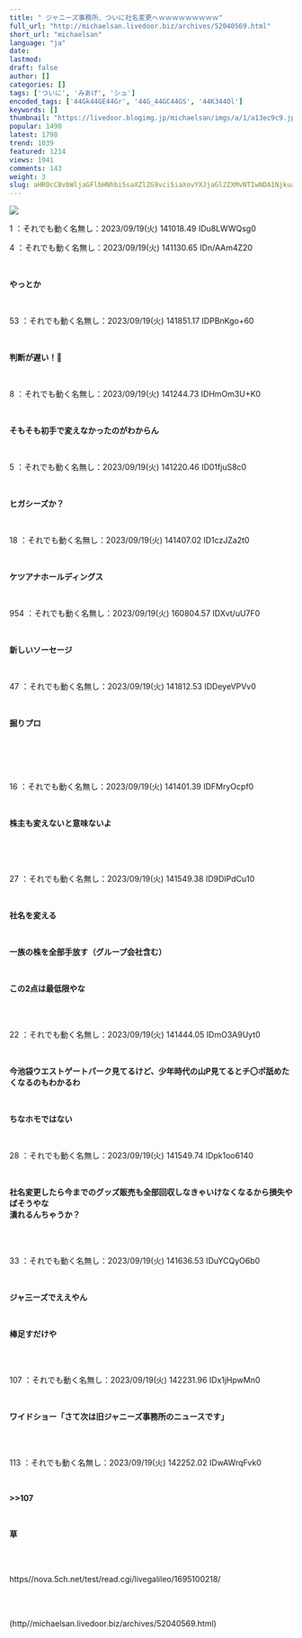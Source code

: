 ```yaml
---
title: " ジャニーズ事務所、ついに社名変更へｗｗｗｗｗｗｗｗｗ"
full_url: "http://michaelsan.livedoor.biz/archives/52040569.html"
short_url: "michaelsan"
language: "ja"
date: 
lastmod: 
draft: false
author: []
categories: []
tags: ['ついに', 'みあげ', 'シュ']
encoded_tags: ['44Gk44GE44Gr', '44G_44GC44GS', '44K344Ol']
keywords: []
thumbnail: "https://livedoor.blogimg.jp/michaelsan/imgs/a/1/a13ec9c9.jpg"
popular: 1490
latest: 1798
trend: 1039
featured: 1214
views: 1941
comments: 143
weight: 3
slug: aHR0cC8vbWljaGFlbHNhbi5saXZlZG9vci5iaXovYXJjaGl2ZXMvNTIwNDA1NjkuaHRtbA==
---
```


![](https://livedoor.blogimg.jp/michaelsan/imgs/a/1/a13ec9c9.jpg)

<div><p>1 ：それでも動く名無し：2023/09/19(火) 141018.49 IDu8LWWQsg0</p><p>4 ：それでも動く名無し：2023/09/19(火) 141130.65 IDn/AAm4Z20</p><br><b><p>やっとか </p></b><br><p>53 ：それでも動く名無し：2023/09/19(火) 141851.17 IDPBnKgo+60</p><br><b><p>判断が遅い！👺 </p></b><br><p>8 ：それでも動く名無し：2023/09/19(火) 141244.73 IDHmOm3U+K0</p><br><b><p>そもそも初手で変えなかったのがわからん </p></b><br><p>5 ：それでも動く名無し：2023/09/19(火) 141220.46 ID01fjuS8c0</p><br><b><p>ヒガシーズか？ </p></b><br><p>18 ：それでも動く名無し：2023/09/19(火) 141407.02 ID1czJZa2t0</p><br><b><p>ケツアナホールディングス </p></b><br><p>954 ：それでも動く名無し：2023/09/19(火) 160804.57 IDXvt/uU7F0</p><br><b><p>新しいソーセージ </p></b><br><p>47 ：それでも動く名無し：2023/09/19(火) 141812.53 IDDeyeVPVv0</p><br><b><p><p>掘りプロ</p><br></p><br></b><br><p>16 ：それでも動く名無し：2023/09/19(火) 141401.39 IDFMryOcpf0</p><br><b><p>株主も変えないと意味ないよ </p></b><i><b><br></b><br></i><br><p>27 ：それでも動く名無し：2023/09/19(火) 141549.38 ID9DIPdCu10</p><p><p><b><br></b></p></p><p><b><p>社名を変える</p></b></p><p><b><p><br></p></b></p><p><b><p>一族の株を全部手放す（グループ会社含む）</p></b></p><p><b><p><br></p></b></p><b><p>この2点は最低限やな </p><br></b><br><p>22 ：それでも動く名無し：2023/09/19(火) 141444.05 IDmO3A9Uyt0</p><br><p><b><p>今池袋ウエストゲートパーク見てるけど、少年時代の山P見てるとチ〇ポ舐めたくなるのもわかるわ</p></b></p><p><b><p><br></p></b></p><b><p>ちなホモではない </p></b><br><p>28 ：それでも動く名無し：2023/09/19(火) 141549.74 IDpk1oo6140</p><br><b><p>社名変更したら今までのグッズ販売も全部回収しなきゃいけなくなるから損失やばそうやな<br>潰れるんちゃうか？ </p><br></b><br><p>33 ：それでも動く名無し：2023/09/19(火) 141636.53 IDuYCQyO6b0</p><br><p><b><p>ジャ三ーズでええやん <br></p></b></p><p><b><p><br></p></b></p><b><p>棒足すだけや</p><br></b><br><p>107 ：それでも動く名無し：2023/09/19(火) 142231.96 IDx1jHpwMn0</p><br><b><p>ワイドショー「さて次は旧ジャニーズ事務所のニュースです」 </p><br></b><br><p>113 ：それでも動く名無し：2023/09/19(火) 142252.02 IDwAWrqFvk0</p><br><p><b><p>>>107</p></b></p><p><b><p><br></p></b></p><b><p>草 </p><br></b><br><p>https//nova.5ch.net/test/read.cgi/livegalileo/1695100218/</p><br><br clear='all'> <p id='a6850dc6aefc0d5bbff2bea180d92d89'> </p> <p id='a6850dc6aefc0d5bbff2bea180d92d89'> </p> <p class='alistcloud-container-6795'></p> </div>

(http//michaelsan.livedoor.biz/archives/52040569.html)
